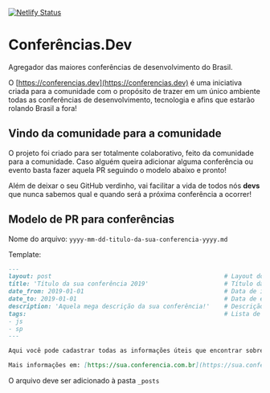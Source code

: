 [![Netlify Status](https://api.netlify.com/api/v1/badges/b3e088f0-93b6-4ddb-ab2f-f44ac0f84895/deploy-status)](https://app.netlify.com/sites/conferencias-dev/deploys)

# Conferências.Dev
Agregador das maiores conferências de desenvolvimento do Brasil.

O [https://conferencias.dev](https://conferencias.dev) é uma iniciativa criada para a comunidade com o propósito de trazer em um único ambiente todas as conferências de desenvolvimento, tecnologia e afins que estarão rolando Brasil a fora!

## Vindo da comunidade para a comunidade 
O projeto foi criado para ser totalmente colaborativo, feito da comunidade para a comunidade. Caso alguém queira adicionar alguma conferência ou evento basta fazer aquela PR seguindo o modelo abaixo e pronto!

Além de deixar o seu GitHub verdinho, vai facilitar a vida de todos nós **devs** que nunca sabemos qual e quando será a próxima conferência a ocorrer!

## Modelo de PR para conferências

Nome do arquivo: `yyyy-mm-dd-titulo-da-sua-conferencia-yyyy.md`

Template:

```markdown
---
layout: post                                                # Layout do post, deixar por padrão post.
title: 'Título da sua conferência 2019'                     # Título da conferência.
date_from: 2019-01-01                                       # Data de início da conferência no formado yyyy-mm-dd sem aspas.
date_to: 2019-01-01                                         # Data de encerramento da conferência no formado yyyy-mm-dd sem aspas.
description: 'Aquela mega descrição da sua conferência!'    # Descrição da conferência.
tags:                                                       # Lista de tags associadas a sua conferência. Ex: Linguagem (js) e estado (sp). Caso seja mais de uma linguagem use apenas geral.
- js
- sp
---

Aqui você pode cadastrar todas as informações úteis que encontrar sobre a conf! <!-- Descrição da sua conferência. -->

Mais informações em: [https://sua.conferencia.com.br](https://sua.conferencia.com.br) <!-- Link oficial da conferência. -->
 ```
 
 O arquivo deve ser adicionado à pasta `_posts`
